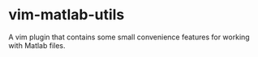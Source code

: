 # vim-matlab-utils

A vim plugin that contains some small convenience features for working with Matlab files.
